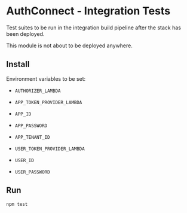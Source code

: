 # AuthConnect - Integration Tests

Test suites to be run in the integration build pipeline after the stack has been deployed.

This module is not about to be deployed anywhere.

## Install

Environment variables to be set:

- `AUTHORIZER_LAMBDA`

- `APP_TOKEN_PROVIDER_LAMBDA`
- `APP_ID`
- `APP_PASSWORD`
- `APP_TENANT_ID`

- `USER_TOKEN_PROVIDER_LAMBDA`
- `USER_ID`
- `USER_PASSWORD`

## Run
```
npm test
``` 
